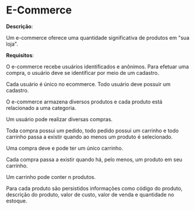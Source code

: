 # E-Commerce

__Descrição__:

Um e-commerce oferece uma quantidade significativa de produtos em "sua loja".


__Requisitos__:

O e-commerce recebe usuários identificados e anônimos. Para efetuar uma compra, o usuário deve se identificar por meio de um cadastro.

Cada usuário é único no ecommerce. Todo usuário deve possuir um cadastro.

O e-commerce armazena diversos produtos e cada produto está relacionado a uma categoria. 

Um usuário pode realizar diversas compras.

Toda compra possui um pedido, todo pedido possui um carrinho e todo carrinho passa a existir quando ao menos um produto é selecionado.

Uma compra deve e pode ter um único carrinho.

Cada compra passa a existir quando há, pelo menos, um produto em seu carrinho.

Um carrinho pode conter n produtos.

Para cada produto são persistidos informações como código do produto, descrição do produto, valor de custo, valor de venda e quantidade no estoque.
